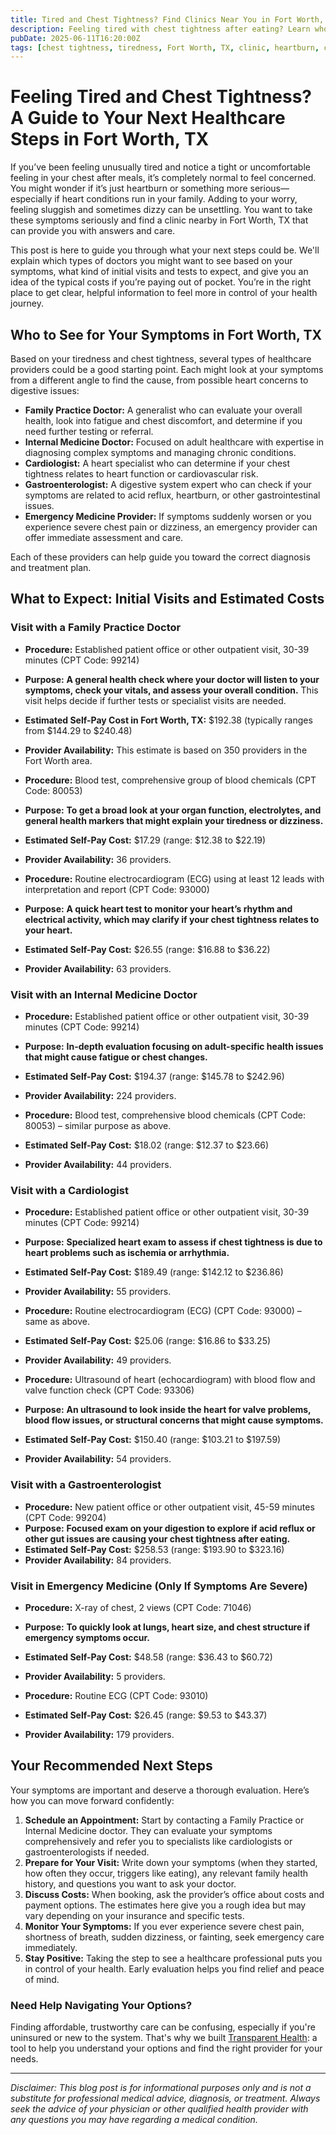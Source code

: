 ```yaml
---
title: Tired and Chest Tightness? Find Clinics Near You in Fort Worth, TX  
description: Feeling tired with chest tightness after eating? Learn who to see and costs to expect for care near Fort Worth, TX.  
pubDate: 2025-06-11T16:20:00Z
tags: [chest tightness, tiredness, Fort Worth, TX, clinic, heartburn, cardiology, gastroenterology, healthcare costs]  
---
```


# Feeling Tired and Chest Tightness? A Guide to Your Next Healthcare Steps in Fort Worth, TX

If you’ve been feeling unusually tired and notice a tight or uncomfortable feeling in your chest after meals, it’s completely normal to feel concerned. You might wonder if it’s just heartburn or something more serious—especially if heart conditions run in your family. Adding to your worry, feeling sluggish and sometimes dizzy can be unsettling. You want to take these symptoms seriously and find a clinic nearby in Fort Worth, TX that can provide you with answers and care.

This post is here to guide you through what your next steps could be. We'll explain which types of doctors you might want to see based on your symptoms, what kind of initial visits and tests to expect, and give you an idea of the typical costs if you’re paying out of pocket. You’re in the right place to get clear, helpful information to feel more in control of your health journey.

## Who to See for Your Symptoms in Fort Worth, TX

Based on your tiredness and chest tightness, several types of healthcare providers could be a good starting point. Each might look at your symptoms from a different angle to find the cause, from possible heart concerns to digestive issues:

- **Family Practice Doctor:** A generalist who can evaluate your overall health, look into fatigue and chest discomfort, and determine if you need further testing or referral.
- **Internal Medicine Doctor:** Focused on adult healthcare with expertise in diagnosing complex symptoms and managing chronic conditions.
- **Cardiologist:** A heart specialist who can determine if your chest tightness relates to heart function or cardiovascular risk.
- **Gastroenterologist:** A digestive system expert who can check if your symptoms are related to acid reflux, heartburn, or other gastrointestinal issues.
- **Emergency Medicine Provider:** If symptoms suddenly worsen or you experience severe chest pain or dizziness, an emergency provider can offer immediate assessment and care.

Each of these providers can help guide you toward the correct diagnosis and treatment plan.

## What to Expect: Initial Visits and Estimated Costs

### Visit with a Family Practice Doctor

- **Procedure:** Established patient office or other outpatient visit, 30-39 minutes (CPT Code: 99214)  
- **Purpose:** **A general health check where your doctor will listen to your symptoms, check your vitals, and assess your overall condition.** This visit helps decide if further tests or specialist visits are needed.  
- **Estimated Self-Pay Cost in Fort Worth, TX:** $192.38 (typically ranges from $144.29 to $240.48)  
- **Provider Availability:** This estimate is based on 350 providers in the Fort Worth area.

- **Procedure:** Blood test, comprehensive group of blood chemicals (CPT Code: 80053)  
- **Purpose:** **To get a broad look at your organ function, electrolytes, and general health markers that might explain your tiredness or dizziness.**  
- **Estimated Self-Pay Cost:** $17.29 (range: $12.38 to $22.19)  
- **Provider Availability:** 36 providers.

- **Procedure:** Routine electrocardiogram (ECG) using at least 12 leads with interpretation and report (CPT Code: 93000)  
- **Purpose:** **A quick heart test to monitor your heart’s rhythm and electrical activity, which may clarify if your chest tightness relates to your heart.**  
- **Estimated Self-Pay Cost:** $26.55 (range: $16.88 to $36.22)  
- **Provider Availability:** 63 providers.

### Visit with an Internal Medicine Doctor

- **Procedure:** Established patient office or other outpatient visit, 30-39 minutes (CPT Code: 99214)  
- **Purpose:** **In-depth evaluation focusing on adult-specific health issues that might cause fatigue or chest changes.**  
- **Estimated Self-Pay Cost:** $194.37 (range: $145.78 to $242.96)  
- **Provider Availability:** 224 providers.

- **Procedure:** Blood test, comprehensive blood chemicals (CPT Code: 80053) – similar purpose as above.  
- **Estimated Self-Pay Cost:** $18.02 (range: $12.37 to $23.66)  
- **Provider Availability:** 44 providers.

### Visit with a Cardiologist

- **Procedure:** Established patient office or other outpatient visit, 30-39 minutes (CPT Code: 99214)  
- **Purpose:** **Specialized heart exam to assess if chest tightness is due to heart problems such as ischemia or arrhythmia.**  
- **Estimated Self-Pay Cost:** $189.49 (range: $142.12 to $236.86)  
- **Provider Availability:** 55 providers.

- **Procedure:** Routine electrocardiogram (ECG) (CPT Code: 93000) – same as above.  
- **Estimated Self-Pay Cost:** $25.06 (range: $16.86 to $33.25)  
- **Provider Availability:** 49 providers.

- **Procedure:** Ultrasound of heart (echocardiogram) with blood flow and valve function check (CPT Code: 93306)  
- **Purpose:** **An ultrasound to look inside the heart for valve problems, blood flow issues, or structural concerns that might cause symptoms.**  
- **Estimated Self-Pay Cost:** $150.40 (range: $103.21 to $197.59)  
- **Provider Availability:** 54 providers.

### Visit with a Gastroenterologist

- **Procedure:** New patient office or other outpatient visit, 45-59 minutes (CPT Code: 99204)  
- **Purpose:** **Focused exam on your digestion to explore if acid reflux or other gut issues are causing your chest tightness after eating.**  
- **Estimated Self-Pay Cost:** $258.53 (range: $193.90 to $323.16)  
- **Provider Availability:** 84 providers.

### Visit in Emergency Medicine (Only If Symptoms Are Severe)

- **Procedure:** X-ray of chest, 2 views (CPT Code: 71046)  
- **Purpose:** **To quickly look at lungs, heart size, and chest structure if emergency symptoms occur.**  
- **Estimated Self-Pay Cost:** $48.58 (range: $36.43 to $60.72)  
- **Provider Availability:** 5 providers.

- **Procedure:** Routine ECG (CPT Code: 93010)  
- **Estimated Self-Pay Cost:** $26.45 (range: $9.53 to $43.37)  
- **Provider Availability:** 179 providers.

## Your Recommended Next Steps

Your symptoms are important and deserve a thorough evaluation. Here’s how you can move forward confidently:

1. **Schedule an Appointment:** Start by contacting a Family Practice or Internal Medicine doctor. They can evaluate your symptoms comprehensively and refer you to specialists like cardiologists or gastroenterologists if needed.
2. **Prepare for Your Visit:** Write down your symptoms (when they started, how often they occur, triggers like eating), any relevant family health history, and questions you want to ask your doctor.
3. **Discuss Costs:** When booking, ask the provider’s office about costs and payment options. The estimates here give you a rough idea but may vary depending on your insurance and specific tests.
4. **Monitor Your Symptoms:** If you ever experience severe chest pain, shortness of breath, sudden dizziness, or fainting, seek emergency care immediately.
5. **Stay Positive:** Taking the step to see a healthcare professional puts you in control of your health. Early evaluation helps you find relief and peace of mind.

### Need Help Navigating Your Options?

Finding affordable, trustworthy care can be confusing, especially if you're uninsured or new to the system. That's why we built [Transparent Health](https://transparenthealth.ai): a tool to help you understand your options and find the right provider for your needs.

---

*Disclaimer: This blog post is for informational purposes only and is not a substitute for professional medical advice, diagnosis, or treatment. Always seek the advice of your physician or other qualified health provider with any questions you may have regarding a medical condition.*